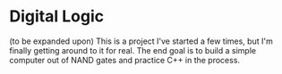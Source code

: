 # Digital Logic
(to be expanded upon)
This is a project I've started a few times, but I'm finally getting around to it for real. The end goal is to build a simple computer out of NAND gates and practice C++ in the process.
